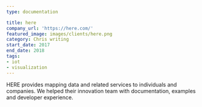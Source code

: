 ```yaml
---
type: documentation

title: here
company_url: 'https://here.com/'
featured_image: images/clients/here.png
category: Chris writing
start_date: 2017
end_date: 2018
tags:
- iot
- visualization
---
```


HERE provides mapping data and related services to individuals and companies. We helped their innovation team with documentation, examples and developer experience.
